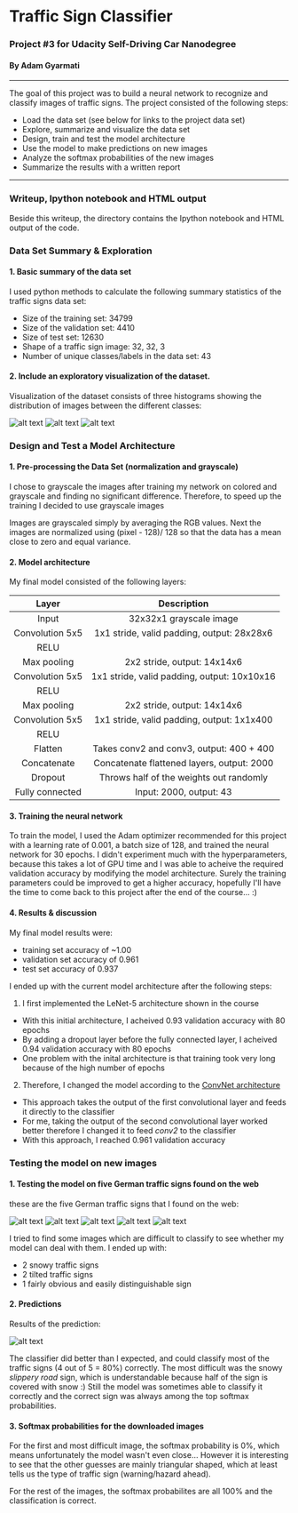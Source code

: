 # Traffic Sign Classifier

### Project #3 for Udacity Self-Driving Car Nanodegree

#### By Adam Gyarmati

---

The goal of this project was to build a neural network to recognize and classify images of traffic signs.
The project consisted of the following steps:
* Load the data set (see below for links to the project data set)
* Explore, summarize and visualize the data set
* Design, train and test the model architecture
* Use the model to make predictions on new images
* Analyze the softmax probabilities of the new images
* Summarize the results with a written report


[//]: # (Image References)

[image1]: ./examples/visualization_train.png "Training data"
[image2]: ./examples/visualization_valid.png "Validation dataa"
[image3]: ./examples/visualization_test.png "Test data"
[image4]: ./examples/1_slippery.PNG "Traffic Sign 1"
[image5]: ./examples/2_stop_snowy.PNG "Traffic Sign 2"
[image6]: ./examples/3_priority_road.PNG "Traffic Sign 3"
[image7]: ./examples/4_stop.PNG "Traffic Sign 4"
[image8]: ./examples/5_speed_limit.PNG "Traffic Sign 5"
[image9]: ./examples/softmax_probabilities.png "Softmax probabilites"

---
### Writeup, Ipython notebook and HTML output

Beside this writeup, the directory contains the Ipython notebook and HTML output of the code.

### Data Set Summary & Exploration

#### 1. Basic summary of the data set

I used python methods to calculate the following summary statistics of the traffic signs data set:

* Size of the training set: 34799
* Size of the validation set: 4410
* Size of test set: 12630
* Shape of a traffic sign image: 32, 32, 3
* Number of unique classes/labels in the data set: 43

#### 2. Include an exploratory visualization of the dataset.

Visualization of the dataset consists of three histograms showing the distribution of images between the different classes:

![alt text][image1]
![alt text][image2]
![alt text][image3]

### Design and Test a Model Architecture

#### 1. Pre-processing the Data Set (normalization and grayscale)

I chose to grayscale the images after training my network on colored and grayscale and finding no significant difference. Therefore, to speed up the training I decided to use grayscale images

Images are grayscaled simply by averaging the RGB values. Next the images are normalized using (pixel - 128)/ 128 so that the data has a mean close to zero and equal variance.

#### 2. Model architecture

My final model consisted of the following layers:

| Layer         		|     Description	        					| 
|:---------------------:|:---------------------------------------------:| 
| Input         		| 32x32x1 grayscale image   					| 
| Convolution 5x5     	| 1x1 stride, valid padding, output: 28x28x6 	|
| RELU					|												|
| Max pooling   		| 2x2 stride,  output: 14x14x6   				|
| Convolution 5x5	    | 1x1 stride, valid padding, output: 10x10x16 	|
| RELU					|												|
| Max pooling   		| 2x2 stride,  output: 14x14x6   				|
| Convolution 5x5	    | 1x1 stride, valid padding, output: 1x1x400 	|
| RELU					|												|
| Flatten				| Takes conv2 and conv3, output: 400 + 400 		|
| Concatenate			| Concatenate flattened layers, output: 2000	|
| Dropout				| Throws half of the weights out randomly		|
| Fully connected		| Input: 2000, output: 43						|
 

#### 3. Training the neural network

To train the model, I used the Adam optimizer recommended for this project with a learning rate of 0.001, a batch size of 128, and trained the neural network for 30 epochs. I didn't experiment much with the hyperparameters, because this takes a lot of GPU time and I was able to acheive the required validation accuracy by modifying the model architecture. Surely the training parameters could be improved to get a higher accuracy, hopefully I'll have the time to come back to this project after the end of the course... :)

#### 4. Results & discussion

My final model results were:

* training set accuracy of ~1.00
* validation set accuracy of 0.961 
* test set accuracy of 0.937

I ended up with the current model architecture after the following steps:

1) I first implemented the LeNet-5 architecture shown in the course
* With this initial architecture, I acheived 0.93 validation accuracy with 80 epochs
* By adding a dropout layer before the fully connected layer, I acheived 0.94 validation accuracy with 80 epochs
* One problem with the inital architecture is that training took very long because of the high number of epochs
2) Therefore, I changed the model according to the [ConvNet architecture](http://yann.lecun.com/exdb/publis/pdf/sermanet-ijcnn-11.pdf)
* This approach takes the output of the first convolutional layer and feeds it directly to the classifier
* For me, taking the output of the second convolutional layer worked better therefore I changed it to feed *conv2* to the classifier
* With this approach, I reached 0.961 validation accuracy


### Testing the model on new images

#### 1. Testing the model on five German traffic signs found on the web

these are the five German traffic signs that I found on the web:

![alt text][image4] ![alt text][image5] ![alt text][image6] 
![alt text][image7] ![alt text][image8]

I tried to find some images which are difficult to classify to see whether my model can deal with them. I ended up with:
* 2 snowy traffic signs
* 2 tilted traffic signs
* 1 fairly obvious and easily distinguishable sign

#### 2. Predictions

Results of the prediction:

![alt text][image9]

The classifier did better than I expected, and could classify most of the traffic signs (4 out of 5 = 80%) correctly. The most difficult was the snowy *slippery road* sign, which is understandable because half of the sign is covered with snow :) Still the model was sometimes able to classify it correctly and the correct sign was always among the top softmax probabilities.

#### 3. Softmax probabilities for the downloaded images

For the first and most difficult image, the softmax probability is 0%, which means unfortunately the model wasn't even close... However it is interesting to see that the other guesses are mainly triangular shaped, which at least tells us the type of traffic sign (warning/hazard ahead).

For the rest of the images, the softmax probabilites are all 100% and the classification is correct.
